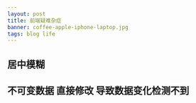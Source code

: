 ```yaml
---
layout: post
title: 前端疑难杂症
banner: coffee-apple-iphone-laptop.jpg
tags: blog life
---
```


## 居中模糊

## 不可变数据 直接修改 导致数据变化检测不到